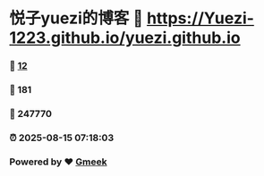 # 悦子yuezi的博客 :link: https://Yuezi-1223.github.io/yuezi.github.io 
### :page_facing_up: [12](https://Yuezi-1223.github.io/yuezi.github.io/tag.html) 
### :speech_balloon: 181 
### :hibiscus: 247770 
### :alarm_clock: 2025-08-15 07:18:03 
### Powered by :heart: [Gmeek](https://github.com/Meekdai/Gmeek)
